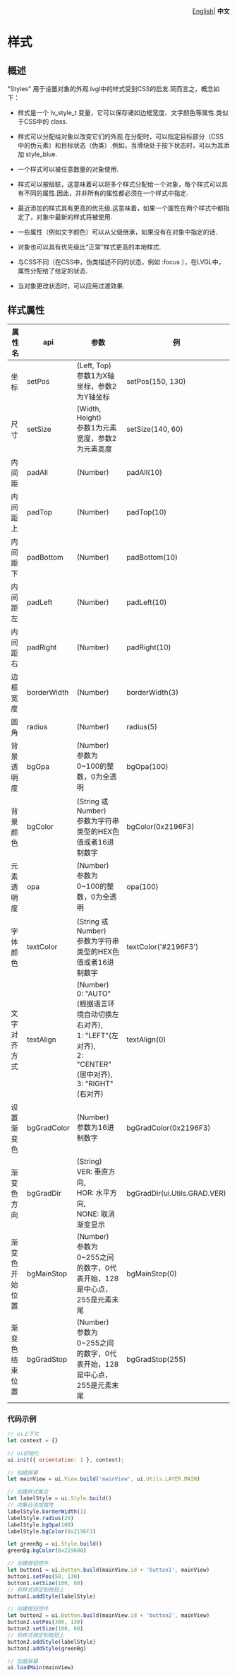 <p align="right">
    <a href="./README.md">English</a>| <b>中文</b>
</p>


# 样式

## 概述
"Styles" 用于设置对象的外观.lvgl中的样式受到CSS的启发.简而言之，概念如下：

- 样式是一个 lv_style_t 变量，它可以保存诸如边框宽度、文字颜色等属性.类似于CSS中的 class.

- 样式可以分配给对象以改变它们的外观.在分配时，可以指定目标部分（CSS中的伪元素）和目标状态（伪类）.例如，当滑块处于按下状态时，可以为其添加 style_blue.

- 一个样式可以被任意数量的对象使用.

- 样式可以被级联，这意味着可以将多个样式分配给一个对象，每个样式可以具有不同的属性.因此，并非所有的属性都必须在一个样式中指定.

- 最近添加的样式具有更高的优先级.这意味着，如果一个属性在两个样式中都指定了，对象中最新的样式将被使用.

- 一些属性（例如文字颜色）可以从父级继承，如果没有在对象中指定的话.

- 对象也可以具有优先级比“正常”样式更高的本地样式.

- 与CSS不同（在CSS中，伪类描述不同的状态，例如 :focus ），在LVGL中，属性分配给了给定的状态.

- 当对象更改状态时，可以应用过渡效果.

## 样式属性
|  属性名   | api  | 参数  | 例  |
|  ------  | ----  | ----  | ----  |
| 坐标  | setPos | (Left, Top)<br>参数1为X轴坐标，参数2为Y轴坐标 | setPos(150, 130) |
| 尺寸  | setSize | (Width, Height)<br>参数1为元素宽度，参数2为元素高度 | setSize(140, 60) |
| 内间距  | padAll | (Number) | padAll(10) |
| 内间距上  | padTop | (Number) | padTop(10) |
| 内间距下  | padBottom | (Number) | padBottom(10) |
| 内间距左  | padLeft | (Number) | padLeft(10) |
| 内间距右  | padRight | (Number) | padRight(10) |
| 边框宽度  | borderWidth | (Number) | borderWidth(3) |
| 圆角  | radius | (Number) | radius(5) |
| 背景透明度  | bgOpa | (Number)<br>参数为0~100的整数，0为全透明 | bgOpa(100) |
| 背景颜色  | bgColor | (String 或 Number)<br>参数为字符串类型的HEX色值或者16进制数字 | bgColor(0x2196F3) |
| 元素透明度  | opa | (Number)<br>参数为0~100的整数，0为全透明 | opa(100) |
| 字体颜色  | textColor | (String 或 Number)<br>参数为字符串类型的HEX色值或者16进制数字 | textColor('#2196F3') |
| 文字对齐方式  | textAlign | (Number)<br>0: "AUTO"(根据语言环境自动切换左右对齐),<br>1: "LEFT"(左对齐),<br>2: "CENTER"(居中对齐),<br>3: "RIGHT"(右对齐) | textAlign(0) |
| 设置渐变色  | bgGradColor | (Number)<br>参数为16进制数字 | bgGradColor(0x2196F3) |
| 渐变色方向  | bgGradDir | (String)<br>VER: 垂直方向,<br>HOR: 水平方向,<br>NONE: 取消渐变显示 | bgGradDir(ui.Utils.GRAD.VER) |
| 渐变色开始位置  | bgMainStop | (Number)<br>参数为0~255之间的数字，0代表开始，128是中心点，255是元素末尾 | bgMainStop(0) |
| 渐变色结束位置  | bgGradStop | (Number)<br>参数为0~255之间的数字，0代表开始，128是中心点，255是元素末尾 | bgGradStop(255) |


### 代码示例
```js
// ui上下文
let context = {}

// ui初始化
ui.init({ orientation: 1 }, context);

// 创建屏幕
let mainView = ui.View.build('mainView', ui.Utils.LAYER.MAIN)

// 创建样式集合
let labelStyle = ui.Style.build()
// 向集合添加属性
labelStyle.borderWidth(1)
labelStyle.radius(20)
labelStyle.bgOpa(100)
labelStyle.bgColor(0x2196F3)

let greenBg = ui.Style.build()
greenBg.bgColor(0x219600)

// 创建按钮控件
let button1 = ui.Button.build(mainView.id + 'button1', mainView)
button1.setPos(50, 130)
button1.setSize(100, 60)
// 将样式绑定到按钮上
button1.addStyle(labelStyle)

// 创建按钮控件
let button2 = ui.Button.build(mainView.id + 'button2', mainView)
button2.setPos(300, 130)
button2.setSize(100, 60)
// 将样式绑定到按钮上
button2.addStyle(labelStyle)
button2.addStyle(greenBg)

// 加载屏幕
ui.loadMain(mainView)
```